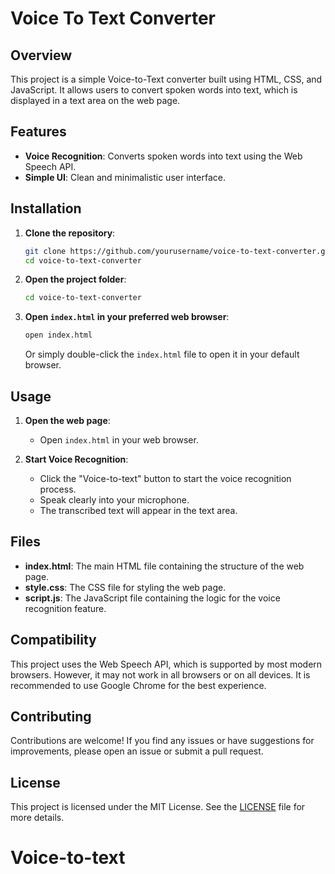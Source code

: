 # Voice To Text Converter

## Overview

This project is a simple Voice-to-Text converter built using HTML, CSS, and JavaScript. It allows users to convert spoken words into text, which is displayed in a text area on the web page.

## Features

- **Voice Recognition**: Converts spoken words into text using the Web Speech API.
- **Simple UI**: Clean and minimalistic user interface.

## Installation

1. **Clone the repository**:
    ```bash
    git clone https://github.com/yourusername/voice-to-text-converter.git
    cd voice-to-text-converter
    ```

2. **Open the project folder**:
    ```bash
    cd voice-to-text-converter
    ```

3. **Open `index.html` in your preferred web browser**:
    ```bash
    open index.html
    ```
    Or simply double-click the `index.html` file to open it in your default browser.

## Usage

1. **Open the web page**:
    - Open `index.html` in your web browser.

2. **Start Voice Recognition**:
    - Click the "Voice-to-text" button to start the voice recognition process.
    - Speak clearly into your microphone.
    - The transcribed text will appear in the text area.

## Files

- **index.html**: The main HTML file containing the structure of the web page.
- **style.css**: The CSS file for styling the web page.
- **script.js**: The JavaScript file containing the logic for the voice recognition feature.

## Compatibility

This project uses the Web Speech API, which is supported by most modern browsers. However, it may not work in all browsers or on all devices. It is recommended to use Google Chrome for the best experience.

## Contributing

Contributions are welcome! If you find any issues or have suggestions for improvements, please open an issue or submit a pull request.

## License

This project is licensed under the MIT License. See the [LICENSE](LICENSE) file for more details.
# Voice-to-text
